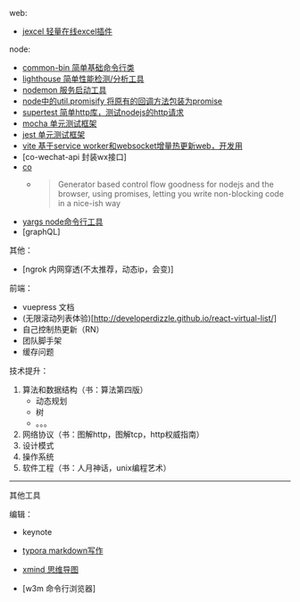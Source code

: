 web: 
- [jexcel 轻量在线excel插件](https://github.com/paulhodel/jexcel)

node:
- [common-bin 简单基础命令行类]()
- [lighthouse 简单性能检测/分析工具]()
- [nodemon 服务启动工具]()
- [node中的util.promisify 将原有的回调方法包装为promise]()
- [supertest 简单http库，测试nodejs的http请求](https://github.com/visionmedia/supertest)
- [mocha 单元测试框架]()
- [jest 单元测试框架]()
- [vite 基于service worker和websocket增量热更新web，开发用](http://shymean.com/article/%E5%B0%9D%E9%B2%9CVue3%E2%80%94%E2%80%94vite%E6%BA%90%E7%A0%81%E5%88%86%E6%9E%90)
- [co-wechat-api 封装wx接口]
- [co ](https://www.npmjs.com/package/co)
  - > Generator based control flow goodness for nodejs and the browser, using promises, letting you write non-blocking code in a nice-ish way
- [yargs node命令行工具](https://www.npmjs.com/package/yargs)
- [graphQL]

其他：
- [ngrok 内网穿透(不太推荐，动态ip，会变)]
  
前端：
- vuepress 文档
- (无限滚动列表体验)[http://developerdizzle.github.io/react-virtual-list/]
- 自己控制热更新（RN）
- 团队脚手架
- 缓存问题

技术提升：
1. 算法和数据结构（书：算法第四版）
   - 动态规划
   - 树
   - 。。。
2. 网络协议（书：图解http，图解tcp，http权威指南）
3. 设计模式
4. 操作系统
5. 软件工程（书：人月神话，unix编程艺术）

---

其他工具

编辑：
- keynote
- [typora markdown写作]()
- [xmind 思维导图]()

- [w3m 命令行浏览器]